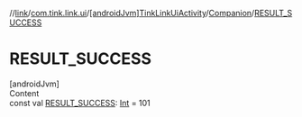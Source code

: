 //[link](../../../index.md)/[com.tink.link.ui](../../index.md)/[[androidJvm]TinkLinkUiActivity](../index.md)/[Companion](index.md)/[RESULT_SUCCESS](-r-e-s-u-l-t_-s-u-c-c-e-s-s.md)



# RESULT_SUCCESS  
[androidJvm]  
Content  
const val [RESULT_SUCCESS](-r-e-s-u-l-t_-s-u-c-c-e-s-s.md): [Int](https://kotlinlang.org/api/latest/jvm/stdlib/kotlin/-int/index.html) = 101  




